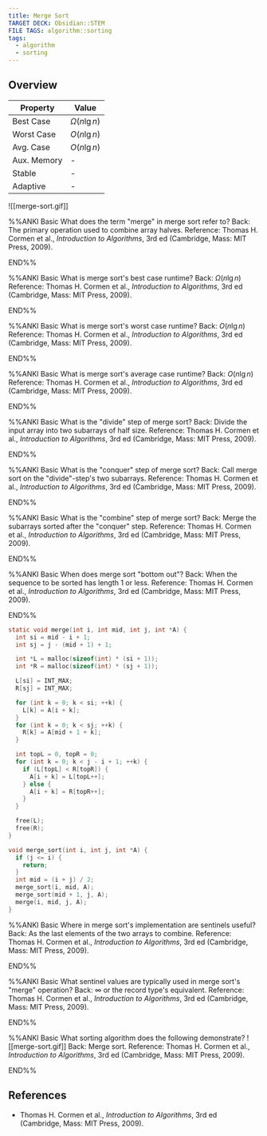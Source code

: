 ```yaml
---
title: Merge Sort
TARGET DECK: Obsidian::STEM
FILE TAGS: algorithm::sorting
tags:
  - algorithm
  - sorting
---
```


## Overview

Property    | Value
----------- | --------
Best Case   | $\Omega(n\lg{n})$
Worst Case  | $O(n\lg{n})$
Avg. Case   | $O(n\lg{n})$
Aux. Memory | -
Stable      | -
Adaptive    | -

![[merge-sort.gif]]

%%ANKI
Basic
What does the term "merge" in merge sort refer to?
Back: The primary operation used to combine array halves.
Reference: Thomas H. Cormen et al., *Introduction to Algorithms*, 3rd ed (Cambridge, Mass: MIT Press, 2009).
<!--ID: 1708742467101-->
END%%

%%ANKI
Basic
What is merge sort's best case runtime?
Back: $\Omega(n\lg{n})$
Reference: Thomas H. Cormen et al., *Introduction to Algorithms*, 3rd ed (Cambridge, Mass: MIT Press, 2009).
<!--ID: 1708742467109-->
END%%

%%ANKI
Basic
What is merge sort's worst case runtime?
Back: $O(n\lg{n})$
Reference: Thomas H. Cormen et al., *Introduction to Algorithms*, 3rd ed (Cambridge, Mass: MIT Press, 2009).
<!--ID: 1708742467112-->
END%%

%%ANKI
Basic
What is merge sort's average case runtime?
Back: $O(n\lg{n})$
Reference: Thomas H. Cormen et al., *Introduction to Algorithms*, 3rd ed (Cambridge, Mass: MIT Press, 2009).
<!--ID: 1708742467115-->
END%%

%%ANKI
Basic
What is the "divide" step of merge sort?
Back: Divide the input array into two subarrays of half size.
Reference: Thomas H. Cormen et al., *Introduction to Algorithms*, 3rd ed (Cambridge, Mass: MIT Press, 2009).
<!--ID: 1708742467118-->
END%%

%%ANKI
Basic
What is the "conquer" step of merge sort?
Back: Call merge sort on the "divide"-step's two subarrays.
Reference: Thomas H. Cormen et al., *Introduction to Algorithms*, 3rd ed (Cambridge, Mass: MIT Press, 2009).
<!--ID: 1708742467121-->
END%%

%%ANKI
Basic
What is the "combine" step of merge sort?
Back: Merge the subarrays sorted after the "conquer" step.
Reference: Thomas H. Cormen et al., *Introduction to Algorithms*, 3rd ed (Cambridge, Mass: MIT Press, 2009).
<!--ID: 1708742467125-->
END%%

%%ANKI
Basic
When does merge sort "bottom out"?
Back: When the sequence to be sorted has length 1 or less.
Reference: Thomas H. Cormen et al., *Introduction to Algorithms*, 3rd ed (Cambridge, Mass: MIT Press, 2009).
<!--ID: 1708742467133-->
END%%

```c
static void merge(int i, int mid, int j, int *A) {
  int si = mid - i + 1;
  int sj = j - (mid + 1) + 1;

  int *L = malloc(sizeof(int) * (si + 1));
  int *R = malloc(sizeof(int) * (sj + 1));

  L[si] = INT_MAX;
  R[sj] = INT_MAX;

  for (int k = 0; k < si; ++k) {
    L[k] = A[i + k];
  }
  for (int k = 0; k < sj; ++k) {
    R[k] = A[mid + 1 + k];
  }

  int topL = 0, topR = 0;
  for (int k = 0; k < j - i + 1; ++k) {
    if (L[topL] < R[topR]) {
      A[i + k] = L[topL++];
    } else {
      A[i + k] = R[topR++];
    }
  }

  free(L);
  free(R);
}

void merge_sort(int i, int j, int *A) {
  if (j <= i) {
    return;
  }
  int mid = (i + j) / 2;
  merge_sort(i, mid, A);
  merge_sort(mid + 1, j, A);
  merge(i, mid, j, A);
}
```

%%ANKI
Basic
Where in merge sort's implementation are sentinels useful?
Back: As the last elements of the two arrays to combine.
Reference: Thomas H. Cormen et al., *Introduction to Algorithms*, 3rd ed (Cambridge, Mass: MIT Press, 2009).
<!--ID: 1708742467137-->
END%%

%%ANKI
Basic
What sentinel values are typically used in merge sort's "merge" operation?
Back: $\infty$ or the record type's equivalent.
Reference: Thomas H. Cormen et al., *Introduction to Algorithms*, 3rd ed (Cambridge, Mass: MIT Press, 2009).
<!--ID: 1708742467141-->
END%%

%%ANKI
Basic
What sorting algorithm does the following demonstrate?
![[merge-sort.gif]]
Back: Merge sort.
Reference: Thomas H. Cormen et al., *Introduction to Algorithms*, 3rd ed (Cambridge, Mass: MIT Press, 2009).
<!--ID: 1708742590435-->
END%%

## References

* Thomas H. Cormen et al., *Introduction to Algorithms*, 3rd ed (Cambridge, Mass: MIT Press, 2009).
